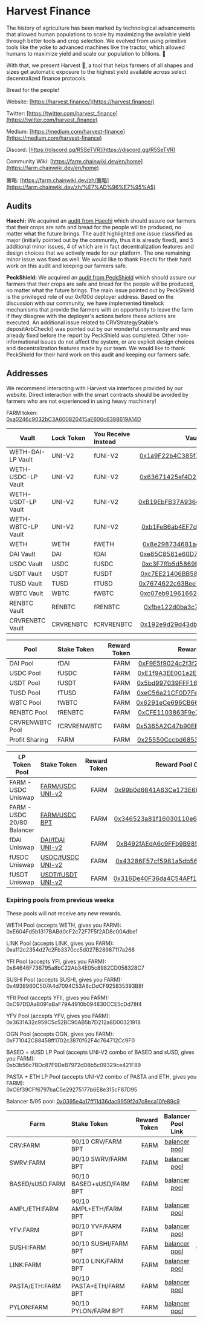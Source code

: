# Harvest Finance

The history of agriculture has been marked by technological advancements that allowed human populations to scale by maximizing the available yield through better tools and crop selection. We evolved from using primitive tools like the yoke to advanced machines like the tractor, which allowed humans to maximize yield and scale our population to billions. :ear_of_rice:

With that, we present Harvest :tractor:, a tool that helps farmers of all shapes and sizes get automatic exposure to the highest yield available across select decentralized finance protocols.

Bread for the people!

Website: [https://harvest.finance/](https://harvest.finance/)

Twitter: [https://twitter.com/harvest_finance](https://twitter.com/harvest_finance)

Medium: [https://medium.com/harvest-finance](https://medium.com/harvest-finance)

Discord: [https://discord.gg/R5SeTVR](https://discord.gg/R5SeTVR)

Community Wiki: [https://farm.chainwiki.dev/en/home](https://farm.chainwiki.dev/en/home)

策略: [https://farm.chainwiki.dev/zh/策略](https://farm.chainwiki.dev/zh/%E7%AD%96%E7%95%A5)

## Audits

**Haechi:** We acquired an [audit from Haechi](https://github.com/harvest-finance/harvest/blob/master/audits/Haechi-Harvest.pdf) which should assure our farmers that their crops are safe and bread for the people will be produced, no matter what the future brings. The audit highlighted one issue classified as major (initially pointed out by the community, thus it is already fixed), and 5 additional minor issues, 4 of which are in fact decentralization features and design choices that we actively made for our platform. The one remaining minor issue was fixed as well. We would like to thank Haechi for their hard work on this audit and keeping our farmers safe.

**PeckShield:** We acquired an [audit from PeckShield](https://github.com/harvest-finance/harvest/blob/master/audits/PeckShield-Harvest.pdf) which should assure our farmers that their crops are safe and bread for the people will be produced, no matter what the future brings. The main issue pointed out by PeckShield is the privileged role of our 0xf00d deployer address. Based on the discussion with our community, we have implemented timelock mechanisms that provide the farmers with an opportunity to leave the farm if they disagree with the deployer's actions before these actions are executed. An additional issue related to CRVStrategyStable's depositArbCheck() was pointed out by our wonderful community and was already fixed before the report by PeckShield was completed. Other non-informational issues do not affect the system, or are explicit design choices and decentralization features made by our team. We would like to thank PeckShield for their hard work on this audit and keeping our farmers safe.

## Addresses

We recommend interacting with Harvest via interfaces provided by our website. Direct interaction 
with the smart contracts should be avoided by farmers who are not experienced in using heavy machinery!

FARM token: <br />
[0xa0246c9032bC3A600820415aE600c6388619A14D](https://etherscan.io/address/0xa0246c9032bC3A600820415aE600c6388619A14D)

| Vault    |      Lock Token      |  You Receive Instead | Vault Contract Address |
|-----------|:----------------------|:--------------|:--------------:|
| WETH-DAI-LP Vault | UNI-V2 | fUNI-V2 | [0x1a9F22b4C385f78650E7874d64e442839Dc32327](https://etherscan.io/address/0x1a9F22b4C385f78650E7874d64e442839Dc32327)|
| WETH-USDC-LP Vault | UNI-V2 | fUNI-V2 | [0x63671425ef4D25Ec2b12C7d05DE855C143f16e3B](https://etherscan.io/address/0x63671425ef4D25Ec2b12C7d05DE855C143f16e3B) |
| WETH-USDT-LP Vault | UNI-V2 | fUNI-V2 | [0xB19EbFB37A936cCe783142955D39Ca70Aa29D43c](https://etherscan.io/address/0xB19EbFB37A936cCe783142955D39Ca70Aa29D43c)|
| WETH-WBTC-LP Vault | UNI-V2 | fUNI-V2 | [0xb1FeB6ab4EF7d0f41363Da33868e85EB0f3A57EE](https://etherscan.io/address/0xb1FeB6ab4EF7d0f41363Da33868e85EB0f3A57EE)|
| WETH | WETH | fWETH | [0x8e298734681adbfc41ee5d17ff8b0d6d803e7098](https://etherscan.io/address/0x8e298734681adbfc41ee5d17ff8b0d6d803e7098) |
| DAI Vault | DAI | fDAI | [0xe85C8581e60D7Cd32Bbfd86303d2A4FA6a951Dac](https://etherscan.io/address/0xe85C8581e60D7Cd32Bbfd86303d2A4FA6a951Dac) |
| USDC Vault | USDC | fUSDC| [0xc3F7ffb5d5869B3ade9448D094d81B0521e8326f](https://etherscan.io/address/0xc3F7ffb5d5869B3ade9448D094d81B0521e8326f) |
| USDT Vault | USDT | fUSDT | [0xc7EE21406BB581e741FBb8B21f213188433D9f2F](https://etherscan.io/address/0xc7EE21406BB581e741FBb8B21f213188433D9f2F) |
| TUSD Vault | TUSD | fTUSD | [0x7674622c63Bee7F46E86a4A5A18976693D54441b](https://etherscan.io/address/0x7674622c63bee7f46e86a4a5a18976693d54441b) |
| WBTC Vault | WBTC | fWBTC | [0xc07eb91961662d275e2d285bdc21885a4db136b0](https://etherscan.io/address/0xc07eb91961662d275e2d285bdc21885a4db136b0) |
| RENBTC Vault | RENBTC | fRENBTC | [0xfbe122d0ba3c75e1f7c80bd27613c9f35b81feec](https://etherscan.io/address/0xfbe122d0ba3c75e1f7c80bd27613c9f35b81feec) |
| CRVRENBTC Vault | CRVRENBTC | fCRVRENBTC | [0x192e9d29d43db385063799bc239e772c3b6888f3](https://etherscan.io/address/0x192e9d29d43db385063799bc239e772c3b6888f3) |


| Pool    |      Stake Token      |  Reward Token | Reward Pool Contract Link |
|-----------|:----------------------|--------------:|:----------------:|
| DAI Pool  | fDAI | FARM | [0xF9E5f9024c2f3f2908A1d0e7272861a767C9484b](https://etherscan.io/address/0xF9E5f9024c2f3f2908A1d0e7272861a767C9484b) |
| USDC Pool | fUSDC | FARM | [0xE1f9A3EE001a2EcC906E8de637DBf20BB2d44633](https://etherscan.io/address/0xE1f9A3EE001a2EcC906E8de637DBf20BB2d44633) |
| USDT Pool | fUSDT | FARM | [0x5bd997039FFF16F653EF15D1428F2C791519f58d](https://etherscan.io/address/0x5bd997039FFF16F653EF15D1428F2C791519f58d) |
| TUSD Pool | fTUSD | FARM | [0xeC56a21CF0D7FeB93C25587C12bFfe094aa0eCdA](https://etherscan.io/address/0xeC56a21CF0D7FeB93C25587C12bFfe094aa0eCdA) |
| WBTC Pool | fWBTC | FARM | [0x6291eCe696CB6682a9bb1d42fca4160771b1D7CC](https://etherscan.io/address/0x6291eCe696CB6682a9bb1d42fca4160771b1D7CC) |
| RENBTC Pool | fRENBTC | FARM | [0xCFE1103863F9e7Cf3452Ca8932Eef44d314bf9C5](https://etherscan.io/address/0xCFE1103863F9e7Cf3452Ca8932Eef44d314bf9C5) |
| CRVRENWBTC Pool | fCRVRENWBTC | FARM | [0x5365A2C47b90EE8C9317faC20edC3ce7037384FB](https://etherscan.io/address/0x5365A2C47b90EE8C9317faC20edC3ce7037384FB) |
| Profit Sharing | FARM | FARM | [0x25550Cccbd68533Fa04bFD3e3AC4D09f9e00Fc50](https://etherscan.io/address/0x25550Cccbd68533Fa04bFD3e3AC4D09f9e00Fc50#code) |


| LP Token Pool    |      Stake Token      |  Reward Token | Reward Pool Contract Link |
|-----------|:----------------------|--------------:|:----------------:|
| FARM - USDC Uniswap | [FARM/USDC UNI-v2](https://uniswap.info/pair/0x514906fc121c7878424a5c928cad1852cc545892) | FARM | [0x99b0d6641A63Ce173E6EB063b3d3AED9A35Cf9bf](https://etherscan.io/address/0x99b0d6641A63Ce173E6EB063b3d3AED9A35Cf9bf) |
| FARM - USDC 20/80 Balancer | [FARM/USDC BPT](https://pools.balancer.exchange/#/pool/0x0126cfa7ec6b6d4a960b5979943c06a9742af55e/) | FARM | [0x346523a81f16030110e6C858Ee0E11F156840BD1](https://etherscan.io/address/0x346523a81f16030110e6C858Ee0E11F156840BD1) |
| fDAI Uniswap | [DAI/fDAI UNI-v2](https://uniswap.info/pair/0x007E383BF3c3Ffa12A5De06a53BAb103335eFF28) | FARM | [0xB492fAEdA6c9FFb9B9854a58F28d5333Ff7a11bc](https://etherscan.io/address/0xB492fAEdA6c9FFb9B9854a58F28d5333Ff7a11bc) |
| fUSDC Uniswap | [USDC/fUSDC UNI-v2](https://uniswap.info/pair/0x4161Fa43eaA1Ac3882aeeD12C5FC05249e533e67) | FARM | [0x43286F57cf5981a5db56828dF91a46CfAb983E58](https://etherscan.io/address/0x43286F57cf5981a5db56828dF91a46CfAb983E58) |
| fUSDT  Uniswap | [USDT/fUSDT UNI-v2](https://uniswap.info/pair/0x713f62ccf8545Ff1Df19E5d7Ab94887cFaf95677) | FARM | [0x316De40F36da4C54AFf11C1D83081555Cca41270](https://etherscan.io/address/0x316De40F36da4C54AFf11C1D83081555Cca41270) |


### Expiring pools from previous weeka

These pools will not receive any new rewards.

WETH Pool (accepts WETH, gives you FARM):<br />
0xE604Fd5b1317BABd0cF2c72F7F5f2AD8c00Adbe1

LINK Pool (accepts LINK, gives you FARM):<br />
0xa112c2354d27c2Fb3370cc5d027B28987117a268

YFI Pool (accepts YFI, gives you FARM):<br />
0x84646F736795a8bC22Ab34E05c8982CD058328C7

SUSHI Pool (accepts SUSHI, gives you FARM):<br />
0x4938960C507A4d7094C53A8cDdCF925835393B8f

YFII Pool (accepts YFII, gives you FARM):<br />
0xC97DDAa8091aBaF79A4910b094830CCE5cDd78f4

YFV Pool (accepts YFV, gives you FARM):<br />
0x3631A32c959C5c52BC90AB5b7D212a8D00321918

OGN Pool (accepts OGN, gives you FARM):<br />
0xF71042C88458ff1702c3870f62F4c764712Cc9F0

BASED + sUSD LP Pool (accepts UNI-V2 combo of BASED and sUSD, gives you FARM):<br />
0xb3b56c7BDc87F9DeB7972cD8b5c09329ce421F89

PASTA + ETH LP Pool (accepts UNI-V2 combo of PASTA and ETH, gives you FARM):<br />
0xC6f39CFf6797baC5e29275177b6E8e315cF87D95

Balancer 5/95 pool: [0x0395e4a17ff11d36dac9959f2d7c8eca10fe89c9](https://pools.balancer.exchange/#/pool/0x0395e4a17ff11d36dac9959f2d7c8eca10fe89c9)


| Farm    |      Stake Token      |  Reward Token |  Balancer Pool Link | Reward Pool Contract Link |
|-----------|:----------------------|--------------:|:-------------------:|:----------------:|
| CRV:FARM  |  90/10 CRV/FARM BPT   | FARM          | [balancer pool](https://pools.balancer.exchange/#/pool/0xac6bac9dc3de2c14b420e287de8ecb330d96e492/) | [0x45A760B3E83FF8C107C4df955b1483De0982F393](https://etherscan.io/address/0x45A760B3E83FF8C107C4df955b1483De0982F393) |
| SWRV:FARM |  90/10 SWRV/FARM BPT   |  FARM | [balancer pool](https://pools.balancer.exchange/#/pool/0xf9f2df6e0e369145481a32fcd260e353aa20c1a6/) | [0x44356324864a30216e89193bc8b0f6309227d690](https://etherscan.io/address/0x44356324864a30216e89193bc8b0f6309227d690) |
| BASED/sUSD:FARM | 90/10 BASED+sUSD/FARM BPT |    FARM | [balancer pool](https://pools.balancer.exchange/#/pool/0xf76206115617f090f5a49961a78bcf99bb91cfee/) | [0xf465573288D9D89C6E89b1bc3BC9ce2b997E77dF](https://etherscan.io/address/0xf465573288D9D89C6E89b1bc3BC9ce2b997E77dF) |
| AMPL/ETH:FARM  |  90/10 AMPL+ETH/FARM BPT   | FARM          | [balancer pool](https://pools.balancer.exchange/#/pool/0xdfb341093ea062a74bd19a222c74abdcb97c067b/) | [0x7AF4458D3aBD61C3fd187Bb9f1Bbf917Cd4be9B8](https://etherscan.io/address/0x7AF4458D3aBD61C3fd187Bb9f1Bbf917Cd4be9B8) |
| YFV:FARM |  90/10 YVF/FARM BPT   |  FARM | [balancer pool](https://pools.balancer.exchange/#/pool/0x97cd8e51cd6c888567c6c620188b8fb264ee8e91/) | [0x158edB94D0bfC093952fB3009DeeED613042907c](https://etherscan.io/address/0x158edB94D0bfC093952fB3009DeeED613042907c) |
| SUSHI:FARM | 90/10 SUSHI/FARM BPT |    FARM | [balancer pool](https://pools.balancer.exchange/#/pool/0xb39ce7fa5953bebc6697112e88cd11579cbca579/) | [0x26582BeA67B30AF166b7FCD3424Ba1E0638Ab136](https://etherscan.io/address/0x26582BeA67B30AF166b7FCD3424Ba1E0638Ab136) |
| LINK:FARM  |  90/10 LINK/FARM BPT   | FARM          | [balancer pool](https://pools.balancer.exchange/#/pool/0x418d3dfca5099923cd57e0bf9ed1e9994f515152/) | [0x19f8cE19c9730A1d0db5149e65E48c2f0DAa9919](https://etherscan.io/address/0x19f8cE19c9730A1d0db5149e65E48c2f0DAa9919) |
| PASTA/ETH:FARM |  90/10 PASTA+ETH/FARM BPT   |  FARM | [balancer pool](https://pools.balancer.exchange/#/pool/0xa3e69ebce417ee0508d6996340126ad60078fcdd/) | [0xB4D1D6150dAc0D1A994AfB2A196adadBE639FF95](https://etherscan.io/address/0xB4D1D6150dAc0D1A994AfB2A196adadBE639FF95) |
| PYLON:FARM | 90/10 PYLON/FARM BPT |    FARM | [balancer pool](https://pools.balancer.exchange/#/pool/0x1e2dA0aa71155726C5C0E39AF76Ac0c2e8F74bEF/) | [0x2f97D9f870a773186CB01742Ff298777BBF6f244](https://etherscan.io/address/0x2f97D9f870a773186CB01742Ff298777BBF6f244) |


